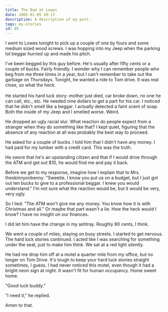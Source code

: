 ```yaml
---
title: The Bum at Lowes
date: 2005-01-05 20:13
description: A description of my post.
tags: my-stories
id: 85
---
```

I went to Lowes tonight to pick up a couple of one by fours and some medium sized wood screws.  I was hopping into my Jeep when the parking lot beggar hurried up and made his pitch.

I've been begged by this guy before.  He's usually after fifty cents or a couple of bucks.  Fairly friendly.  I wonder why I can remember people who beg from me three times in a year, but I can't remember to take out the garbage on Thursdays.  Tonight, he wanted a ride to Tom drive.  It was real close, so what the heck.
<span class="spanEndPreview">&nbsp;</span><br /><br />He started his hard luck story:  mother just died, car broke down, no one he can call, etc., etc.  He needed nine dollars to get a part for his car.  I noticed that he didn't smell like a beggar.  I actually detected a faint scent of soap.  Both the inside of my Jeep and I smelled worse.  Weird.

He dropped an ugly racial slur.  What reaction do people expect from a stranger when they do something like that?  I kept quiet, figuring that the absence of any reaction at all was probably the best way to proceed.

He asked for a couple of bucks.  I told him that I didn't have any money.  I had paid for my lumber with a credit card.  This was the truth.

He swore that he's an upstanding citizen and that if I would drive through the ATM and get out $10, he would find me and pay it back.

Before we get to my response, imagine how I explain that to Mrs. theskinnyonbenny:  "Sweetie, I know you put us on a budget, but I just got out ten bucks to give to a professional beggar.  I knew you would understand."  I'm not sure what the reaction would be, but it would be very, very ugly.

So I lied:  "The ATM won't give me any money.  You know how it is with Christmas and all."  Or maybe that part wasn't a lie.  How the heck would I know?  I have no insight on our finances.  

I did let him have the change in my ashtray.  Roughly 80 cents, I think.

We went a couple of miles, staying on busy streets.  I started to get nervous.  The hard luck stories continued.  I acted like I was searching for something under the seat, just to make him think.  We sat at a red light silently.

He had me drop him off at a motel a quarter mile from my office, but no longer on Tom Drive.  It's tough to keep your hard luck stories straight sometimes, I guess. I had never noticed this motel, even though it had a bright neon sign at night.  It wasn't fit for human occupancy.  Home sweet home.

"Good luck buddy."

"I need it," he replied.

Amen to that.


